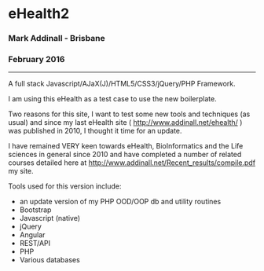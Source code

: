 # eHealth2

### Mark Addinall - Brisbane
### February 2016
----

A full stack Javascript/AJaX(J)/HTML5/CSS3/jQuery/PHP Framework.

I am using this eHealth as a test case to use the new boilerplate.

Two reasons for this site, I want to test some new tools and techniques (as usual) and since my last eHealth
site ( http://www.addinall.net/ehealth/ ) was published in 2010, I thought it time for an update.

I have remained VERY keen towards eHealth, BioInformatics and the Life sciences in general since 2010 and
have completed a number of related courses detailed here at http://www.addinall.net/Recent_results/compile.pdf my site.

Tools used for this version include:

- an update version of my PHP OOD/OOP db and utility routines
- Bootstrap
- Javascript (native)
- jQuery
- Angular
- REST/API
- PHP
- Various databases



